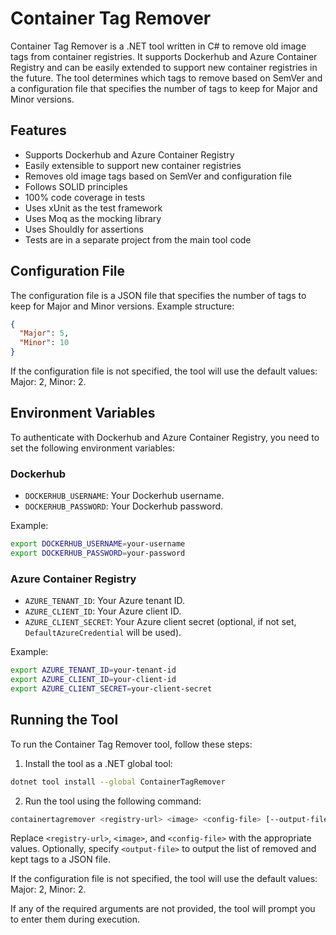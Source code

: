 # Container Tag Remover

Container Tag Remover is a .NET tool written in C# to remove old image tags from container registries. It supports Dockerhub and Azure Container Registry and can be easily extended to support new container registries in the future. The tool determines which tags to remove based on SemVer and a configuration file that specifies the number of tags to keep for Major and Minor versions.

## Features

- Supports Dockerhub and Azure Container Registry
- Easily extensible to support new container registries
- Removes old image tags based on SemVer and configuration file
- Follows SOLID principles
- 100% code coverage in tests
- Uses xUnit as the test framework
- Uses Moq as the mocking library
- Uses Shouldly for assertions
- Tests are in a separate project from the main tool code

## Configuration File

The configuration file is a JSON file that specifies the number of tags to keep for Major and Minor versions. Example structure:

```json
{
  "Major": 5,
  "Minor": 10
}
```

If the configuration file is not specified, the tool will use the default values: Major: 2, Minor: 2.

## Environment Variables

To authenticate with Dockerhub and Azure Container Registry, you need to set the following environment variables:

### Dockerhub

* `DOCKERHUB_USERNAME`: Your Dockerhub username.
* `DOCKERHUB_PASSWORD`: Your Dockerhub password.

Example:

```sh
export DOCKERHUB_USERNAME=your-username
export DOCKERHUB_PASSWORD=your-password
```

### Azure Container Registry

* `AZURE_TENANT_ID`: Your Azure tenant ID.
* `AZURE_CLIENT_ID`: Your Azure client ID.
* `AZURE_CLIENT_SECRET`: Your Azure client secret (optional, if not set, `DefaultAzureCredential` will be used).

Example:

```sh
export AZURE_TENANT_ID=your-tenant-id
export AZURE_CLIENT_ID=your-client-id
export AZURE_CLIENT_SECRET=your-client-secret
```

## Running the Tool

To run the Container Tag Remover tool, follow these steps:

1. Install the tool as a .NET global tool:

```sh
dotnet tool install --global ContainerTagRemover
```

2. Run the tool using the following command:

```sh
containertagremover <registry-url> <image> <config-file> [--output-file <output-file>]
```

Replace `<registry-url>`, `<image>`, and `<config-file>` with the appropriate values. Optionally, specify `<output-file>` to output the list of removed and kept tags to a JSON file.

If the configuration file is not specified, the tool will use the default values: Major: 2, Minor: 2.

If any of the required arguments are not provided, the tool will prompt you to enter them during execution.
